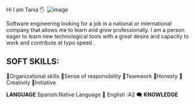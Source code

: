 Hi I am Tania :raised_hand_with_fingers_splayed:
![image](https://github.com/TaniaTo/TaniaTo/assets/79595311/1333b4cc-d4a5-47eb-8159-6ffba6cc5436)

Software engineering looking for a job in a national or international
company that allows me to learn and grow professionally.
I am a person eager to learn new technological tools with a great desire
and capacity to work and contribute at typo speed .

**SOFT SKILLS:**
--
:rose:Organizational skills
:rose:Sense of responsibility
:rose:Teamwork
:rose:Honesty
:rose:Creativity
:rose:Initiative

**LANGUAGE**
Spanish:Native Language :speech_balloon:
English :A2 :left_speech_bubble:
**KNOWLEDGE**
